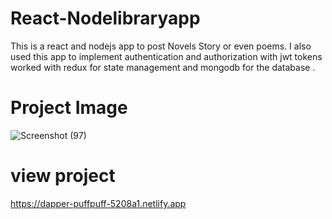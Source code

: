 # React-Nodelibraryapp
This is a react and nodejs app to post Novels Story or even poems. I also used this app to implement authentication and authorization with jwt tokens
worked with redux for state management and mongodb for the database . 

# Project Image
![Screenshot (97)](https://user-images.githubusercontent.com/104143398/200947441-1591db91-a95a-47af-825b-98d538bb60f3.png)

# view project
https://dapper-puffpuff-5208a1.netlify.app
